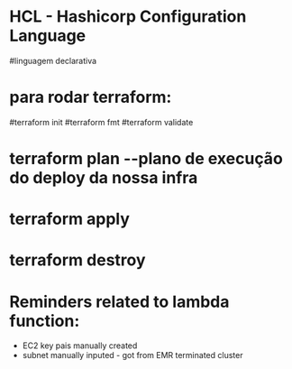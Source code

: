 # HCL - Hashicorp Configuration Language
#linguagem declarativa

# para rodar terraform: 
#terraform init
#terraform fmt
#terraform validate
# terraform plan --plano de execução do deploy da nossa infra
# terraform apply
# terraform destroy

# Reminders related to lambda function:
- EC2 key pais manually created
- subnet manually inputed - got from EMR terminated cluster

